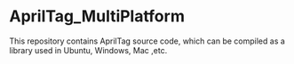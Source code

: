 # AprilTag_MultiPlatform
This repository contains AprilTag source code, which can be compiled as a library used in Ubuntu, Windows, Mac ,etc.
